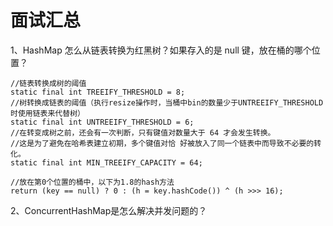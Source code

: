# 面试汇总

1、HashMap 怎么从链表转换为红黑树？如果存入的是 null 键，放在桶的哪个位置？

```
//链表转换成树的阈值
static final int TREEIFY_THRESHOLD = 8;
//树转换成链表的阈值（执行resize操作时，当桶中bin的数量少于UNTREEIFY_THRESHOLD时使用链表来代替树）
static final int UNTREEIFY_THRESHOLD = 6;
//在转变成树之前，还会有一次判断，只有键值对数量大于 64 才会发生转换。
//这是为了避免在哈希表建立初期，多个键值对恰 好被放入了同一个链表中而导致不必要的转化。
static final int MIN_TREEIFY_CAPACITY = 64;

//放在第0个位置的桶中，以下为1.8的hash方法
return (key == null) ? 0 : (h = key.hashCode()) ^ (h >>> 16);
```

2、ConcurrentHashMap是怎么解决并发问题的？
